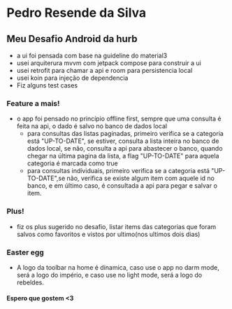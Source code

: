 # Pedro Resende da Silva #

## Meu Desafio Android da hurb

 * a ui foi pensada com base na guideline do material3
 * usei arquiterura mvvm com jetpack compose para construir a ui
 * usei retrofit para chamar a api e room para persistencia local
 * usei koin para injeção de dependencia
 * Fiz alguns test cases

### Feature a mais!
 * o app foi pensado no princípio offline first, sempre que uma consulta é feita na api, o dado é
salvo no banco de dados local
   * para consultas das listas paginadas, primeiro verifica se a categoria está "UP-TO-DATE",
se estiver, consulta a lista inteira no banco de dados local, se não, consulta a api para abastecer
o banco, quando chegar na última pagina da lista, a flag "UP-TO-DATE" para aquela categoria é marcada
como true
   * para consultas indíviduais, primeiro verifica se a categoria está "UP-TO-DATE",se não, verifica
se existe algum item com aquele id no banco, e em último caso, é consultada a api para pegar e salvar
o item.

### Plus!
 * fiz os plus sugerido no desafio, listar items das categorias que foram salvos como favoritos
e vistos por ultimo(nos ultimos dois dias)

### Easter egg
 * A logo da toolbar na home é dinamica, caso use o app no darm mode, será a logo do império, e caso
use no light mode, será a logo do rebeldes.

#### Espero que gostem <3